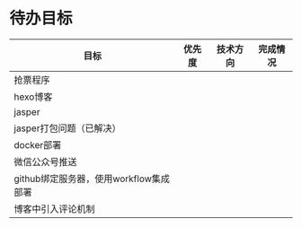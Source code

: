 
# 待办目标
| 目标                         | 优先度 | 技术方向 | 完成情况 |
|----------------------------|-----|------|------|
| 抢票程序                       |     |      |      |
| hexo博客                     |     |      |      |
| jasper                     |     |      |      |
| jasper打包问题（已解决）            |     |      |      |
| docker部署                   |     |      |      |
| 微信公众号推送                    |     |      |      |
| github绑定服务器，使用workflow集成部署 |     |      |      |
| 博客中引入评论机制                  |     |      |      |

